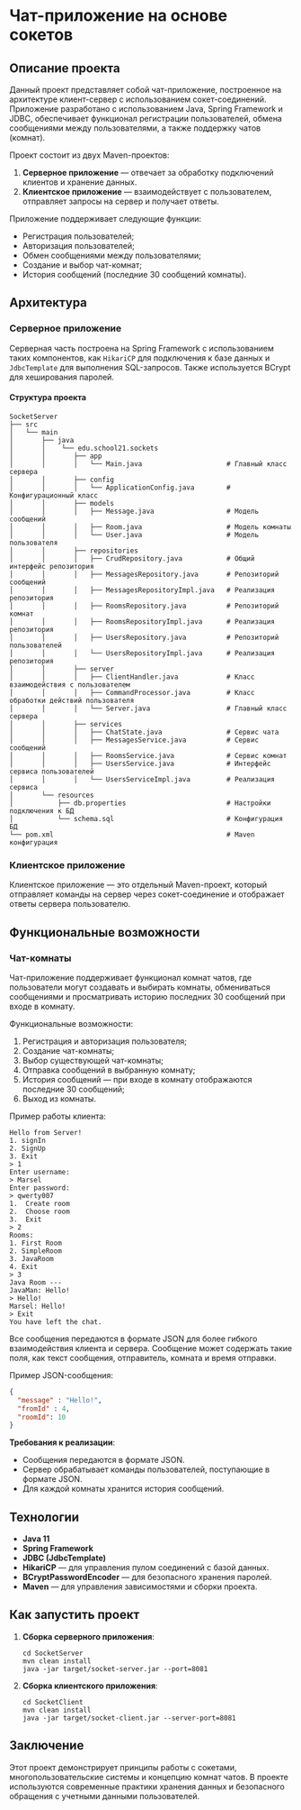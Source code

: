 # Чат-приложение на основе сокетов

## Описание проекта

Данный проект представляет собой чат-приложение, построенное на архитектуре клиент-сервер 
с использованием сокет-соединений. Приложение разработано с использованием Java, 
Spring Framework и JDBC, обеспечивает функционал регистрации пользователей, обмена 
сообщениями между пользователями, а также поддержку чатов (комнат).

Проект состоит из двух Maven-проектов:
1. **Серверное приложение** — отвечает за обработку подключений клиентов и хранение данных.
2. **Клиентское приложение** — взаимодействует с пользователем, отправляет запросы на сервер и получает ответы.

Приложение поддерживает следующие функции:
- Регистрация пользователей;
- Авторизация пользователей;
- Обмен сообщениями между пользователями;
- Создание и выбор чат-комнат;
- История сообщений (последние 30 сообщений комнаты).

## Архитектура

### Серверное приложение
Серверная часть построена на Spring Framework с использованием таких компонентов, как 
`HikariCP` для подключения к базе данных и `JdbcTemplate` для выполнения SQL-запросов. 
Также используется BCrypt для хеширования паролей.

#### Структура проекта
```
SocketServer
├── src
│   └── main
│       ├── java
│       │    └── edu.school21.sockets
│       │       ├── app
│       │       │   └── Main.java                     # Главный класс сервера
│       │       ├── config
│       │       │   └── ApplicationConfig.java        # Конфигурационный класс
│       │       ├── models
│       │       │   ├── Message.java                  # Модель сообщений
│       │       │   ├── Room.java                     # Модель комнаты
│       │       │   └── User.java                     # Модель пользователя
│       │       ├── repositories
│       │       │   ├── CrudRepository.java           # Общий интерфейс репозитория
│       │       │   ├── MessagesRepository.java       # Репозиторий сообщений
│       │       │   ├── MessagesRepositoryImpl.java   # Реализация репозитория
│       │       │   ├── RoomsRepository.java          # Репозиторий комнат
│       │       │   ├── RoomsRepositoryImpl.java      # Реализация репозитория
│       │       │   ├── UsersRepository.java          # Репозиторий пользователей
│       │       │   └── UsersRepositoryImpl.java      # Реализация репозитория
│       │       ├── server
│       │       │   ├── ClientHandler.java            # Класс взаимодействия с пользователем
│       │       │   ├── CommandProcessor.java         # Класс обработки действий пользователя
│       │       │   └── Server.java                   # Главный класс сервера
│       │       ├── services
│       │       │   ├── ChatState.java                # Сервис чата
│       │       │   ├── MessagesService.java          # Сервис сообщений
│       │       │   ├── RoomsService.java             # Сервис комнат
│       │       │   ├── UsersService.java             # Интерфейс сервиса пользователей
│       │       │   └── UsersServiceImpl.java         # Реализация сервиса
│       └── resources
│           ├── db.properties                         # Настройки подключения к БД
│           └── schema.sql                            # Конфигурация БД
└── pom.xml                                           # Maven конфигурация
```

### Клиентское приложение
Клиентское приложение — это отдельный Maven-проект, который отправляет команды на сервер 
через сокет-соединение и отображает ответы сервера пользователю.

## Функциональные возможности

### Чат-комнаты

Чат-приложение поддерживает функционал комнат чатов, где пользователи могут создавать и 
выбирать комнаты, обмениваться сообщениями и просматривать историю последних 30 сообщений 
при входе в комнату.

Функциональные возможности:
1. Регистрация и авторизация пользователя;
2. Создание чат-комнаты;
3. Выбор существующей чат-комнаты;
4. Отправка сообщений в выбранную комнату;
5. История сообщений — при входе в комнату отображаются последние 30 сообщений;
6. Выход из комнаты.

Пример работы клиента:
```
Hello from Server!
1. signIn
2. SignUp
3. Exit
> 1
Enter username:
> Marsel
Enter password:
> qwerty007
1.	Create room
2.	Choose room
3.	Exit
> 2
Rooms:
1. First Room
2. SimpleRoom
3. JavaRoom
4. Exit
> 3
Java Room ---
JavaMan: Hello!
> Hello!
Marsel: Hello!
> Exit
You have left the chat.
```

Все сообщения передаются в формате JSON для более гибкого взаимодействия клиента и сервера. Сообщение может содержать такие поля, как текст сообщения, отправитель, комната и время отправки.

Пример JSON-сообщения:
```JSON
{
  "message" : "Hello!",
  "fromId" : 4,
  "roomId": 10
}
```

**Требования к реализации**:
- Сообщения передаются в формате JSON.
- Сервер обрабатывает команды пользователей, поступающие в формате JSON.
- Для каждой комнаты хранится история сообщений.

## Технологии

- **Java 11**
- **Spring Framework**
- **JDBC (JdbcTemplate)**
- **HikariCP** — для управления пулом соединений с базой данных.
- **BCryptPasswordEncoder** — для безопасного хранения паролей.
- **Maven** — для управления зависимостями и сборки проекта.

## Как запустить проект

1. **Сборка серверного приложения**:
    ```
    cd SocketServer
    mvn clean install
    java -jar target/socket-server.jar --port=8081
    ```

2. **Сборка клиентского приложения**:
    ```
    cd SocketClient
    mvn clean install
    java -jar target/socket-client.jar --server-port=8081
    ```

## Заключение

Этот проект демонстрирует принципы работы с сокетами, многопользовательские системы и концепцию комнат чатов. В проекте используются современные практики хранения данных и безопасного обращения с учетными данными пользователей.